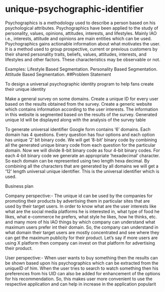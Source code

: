 # unique-psychographic-identifier
Psychographics is a methodology used to describe a person based on his psychological attributes. Psychographics have been applied to the study of personality, values, opinions, attitudes, interests, and lifestyles. Mainly IAO i.e., interests, attitude and opinions are main entities which can be used. Psychographics gains actionable information about what motivates the user. 
It is a method used to group prospective, current or previous customers by their shared personality traits, beliefs, values, attitudes, interests, and lifestyles and other factors. These characteristics may be observable or not.

Examples:
Lifestyle Based Segmentation.
Personality Based Segmentation.
Attitude Based Segmentation.
##Problem Statement

To design a universal psychographic identity program to help fans create their unique identity

Make a general survey on some domains.
Create a unique ID for every user based on the results obtained from the survey.
Create a generic website which contains information according to the user interests. The information in this website is segmented     based on the results of the survey.
Generated unique Id will be displayed along 	with the analysis of the survey table

To generate universal identifier
Google form contains ‘6’ domains. Each domain has 4 questions. Every question has four options and each option has unique ‘2’ bit binary code. We will get ’8-bit’ binary code by combining all the  generated unique binary code from each question for the particular domain. Now we will divide 8-bit binary code as four 4-bit binary codes. For each 4-bit binary code we generate an appropriate ‘hexadecimal’ character. So each domain can be represented using two length hexa decimal. By combining all the characters that are generated by all domains we will get a ‘12’ length universal unique identifier.  This is the universal identifier which is used.

Business plan

Company perspective:-
The unique id can be used by the companies for promoting their products by advertising them in particular sites that are used by their target users. In order to know what are the user interests like what are the social media platforms he is interested in, what type of food he likes, what e-commerce he prefers, what style he likes, how he thinks, etc. and many more of his IAO things by which company can understand what maximum users prefer int their domain. So, the company can understand in what domain their target users are mostly concentrated and see where they can get the maximum publicity for their product. Let’s say if more users are using X platform then company can invest on that platform for advertising their product.

 User perspective:-
When user wants to buy something then the results can be shown based upon his psychographics which can be extracted from the uniqueID of him. When the user tries to search to watch something then his preferences from his UID can also be added for enhancement of the options for his recommendation. So, this makes user more convenient to use the respective application and can help in increase in the application popularit


